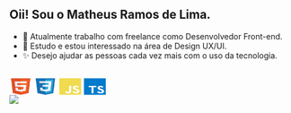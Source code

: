 ## Oii! Sou o Matheus Ramos de Lima.

- 💼 Atualmente trabalho com freelance como Desenvolvedor Front-end.
- 🎨 Estudo e estou interessado na área de Design UX/UI.
- ✨ Desejo ajudar as pessoas cada vez mais com o uso da tecnologia.

<div style="display: inline_block"><br>
  <img align="center" alt="Language-HTML" height="30" width="40" src="https://raw.githubusercontent.com/devicons/devicon/master/icons/html5/html5-original.svg">
  <img align="center" alt="Language-CSS" height="30" width="40" src="https://raw.githubusercontent.com/devicons/devicon/master/icons/css3/css3-original.svg">
  <img align="center" alt="Language-Js" height="30" width="40" src="https://raw.githubusercontent.com/devicons/devicon/master/icons/javascript/javascript-plain.svg">
  <img align="center" alt="Language-Ts" height="30" width="40" src="https://raw.githubusercontent.com/devicons/devicon/master/icons/typescript/typescript-plain.svg">
</div>

<div>
  <img height="180em" src="https://github-readme-stats.vercel.app/api?username=MatheusRamosdeLima">
</div>

<!-- https://github-readme-stats.vercel.app/api?username=MatheusRamosdeLima https://github.com/MatheusRamosdeLima/github-readme-stats
